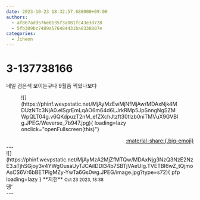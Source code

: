 ```yaml
---
date: 2023-10-23 18:32:57.688000+09:00
authors:
  - af867add576e0135f3a081fc43e3d728
  - 5fb309bc7489a576484431ba8338807e
categories:
  - Jiheon
---
```


# 3-137738166

<div class="post-container" markdown="1">
<div class="content-container md-sidebar__scrollwrap" markdown="1">

네일 검은색 보이는구나 9월쯤 찍었나보다
<figure markdown="1">
![](https://phinf.wevpstatic.net/MjAyMzEwMjNfMjAw/MDAxNjk4MDUzNTc3NjA0.elSgrEmLqAO6m64d6LJrkRMp5JpSnngNgSZMWpQLT04g.v6QKdpuzT2nM_efZXchJtzft30tlzb0niTMVuX9GVBIg.JPEG/Weverse_7b947.jpg){ loading=lazy onclick="openFullscreen(this)"}
</figure>


</div>
</div>

<div style="text-align: right;" markdown="1">
<a href="https://weverse.io/fromis9/fanpost/3-137738166" style="text-align: right;">:material-share:{.big-emoji}</a>
</div>
---

<div class="comments-container md-sidebar__scrollwrap" markdown="1">
<div class="comment" markdown="1">
<div class='id-container' markdown="1">
![](https://phinf.wevpstatic.net/MjAyMzA2MjZfMTQw/MDAxNjg3NzQ3NzE2NzE3.sTjhSGjoy3v4YWgOusaUyTJCAiIDDI34b7SBTjVAeUIg.TVETBI6wZ_tQjmoAsCS6Vr6bBETPlgMZy-YwTa6Gs0wg.JPEG/image.jpg?type=s72){ pfp loading=lazy }
**<span class="artist">지헌</span>** <small>Oct 23 2023, 18:38</small><br>
</div>
<div class='comment-body' markdown="1">
땡‘
</div>
</div>
</div>
---
